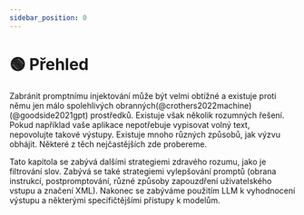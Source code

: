 ```yaml
---
sidebar_position: 0
---
```


# 🟢 Přehled

Zabránit promptnímu injektování může být velmi obtížné a existuje proti němu jen málo spolehlivých obranných(@crothers2022machine)(@goodside2021gpt) prostředků. Existuje však několik rozumných
řešení. Pokud například vaše aplikace nepotřebuje vypisovat volný text, nepovolujte takové výstupy. Existuje mnoho různých způsobů, jak výzvu obhájit. Některé z těch nejčastějších zde probereme.

Tato kapitola se zabývá dalšími strategiemi zdravého rozumu, jako je filtrování slov. Zabývá se také strategiemi vylepšování promptů (obrana instrukcí, postpromptování, různé způsoby zapouzdření uživatelského vstupu a značení XML). Nakonec se zabýváme použitím LLM k vyhodnocení výstupu a některými specifičtějšími přístupy k modelům. 
